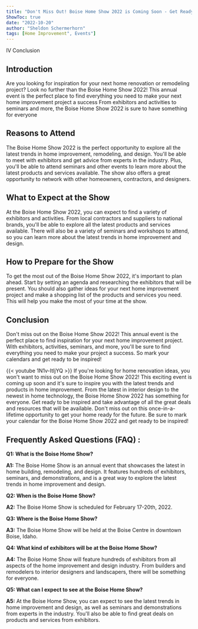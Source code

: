 ```yaml
---
title: "Don't Miss Out! Boise Home Show 2022 is Coming Soon - Get Ready to Be Inspired!"
ShowToc: true 
date: "2022-10-20"
author: "Sheldon Schermerhorn" 
tags: [Home Improvement", Events"]
---
```

IV Conclusion

## Introduction

Are you looking for inspiration for your next home renovation or remodeling project? Look no further than the Boise Home Show 2022! This annual event is the perfect place to find everything you need to make your next home improvement project a success From exhibitors and activities to seminars and more, the Boise Home Show 2022 is sure to have something for everyone 

## Reasons to Attend

The Boise Home Show 2022 is the perfect opportunity to explore all the latest trends in home improvement, remodeling, and design. You'll be able to meet with exhibitors and get advice from experts in the industry. Plus, you'll be able to attend seminars and other events to learn more about the latest products and services available. The show also offers a great opportunity to network with other homeowners, contractors, and designers. 

## What to Expect at the Show

At the Boise Home Show 2022, you can expect to find a variety of exhibitors and activities. From local contractors and suppliers to national brands, you'll be able to explore all the latest products and services available. There will also be a variety of seminars and workshops to attend, so you can learn more about the latest trends in home improvement and design. 

## How to Prepare for the Show

To get the most out of the Boise Home Show 2022, it's important to plan ahead. Start by setting an agenda and researching the exhibitors that will be present. You should also gather ideas for your next home improvement project and make a shopping list of the products and services you need. This will help you make the most of your time at the show.

## Conclusion

Don't miss out on the Boise Home Show 2022! This annual event is the perfect place to find inspiration for your next home improvement project. With exhibitors, activities, seminars, and more, you'll be sure to find everything you need to make your project a success. So mark your calendars and get ready to be inspired!

{{< youtube 1N1v-ItIjYQ >}} 
If you're looking for home renovation ideas, you won't want to miss out on the Boise Home Show 2022! This exciting event is coming up soon and it's sure to inspire you with the latest trends and products in home improvement. From the latest in interior design to the newest in home technology, the Boise Home Show 2022 has something for everyone. Get ready to be inspired and take advantage of all the great deals and resources that will be available. Don't miss out on this once-in-a-lifetime opportunity to get your home ready for the future. Be sure to mark your calendar for the Boise Home Show 2022 and get ready to be inspired!

## Frequently Asked Questions (FAQ) :
**Q1: What is the Boise Home Show?**

**A1:** The Boise Home Show is an annual event that showcases the latest in home building, remodeling, and design. It features hundreds of exhibitors, seminars, and demonstrations, and is a great way to explore the latest trends in home improvement and design. 

**Q2: When is the Boise Home Show?**

**A2:** The Boise Home Show is scheduled for February 17-20th, 2022. 

**Q3: Where is the Boise Home Show?**

**A3:** The Boise Home Show will be held at the Boise Centre in downtown Boise, Idaho. 

**Q4: What kind of exhibitors will be at the Boise Home Show?**

**A4:** The Boise Home Show will feature hundreds of exhibitors from all aspects of the home improvement and design industry. From builders and remodelers to interior designers and landscapers, there will be something for everyone. 

**Q5: What can I expect to see at the Boise Home Show?**

**A5:** At the Boise Home Show, you can expect to see the latest trends in home improvement and design, as well as seminars and demonstrations from experts in the industry. You'll also be able to find great deals on products and services from exhibitors.



